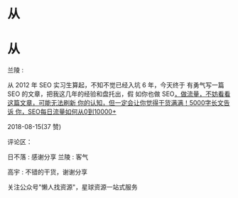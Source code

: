 # 从

# 从

兰陵 :

从 2012 年 SEO 实习生算起，不知不觉已经入坑 6 年，今天终于 有勇气写一篇 SEO 的文章，把我这几年的经验和盘托出，假 如你也做 SEO[，做流量，不妨看看这篇文章，可能无法刷新 你的认知，但一定会让你觉得干货满满！](https://mp.weixin.qq.com/s/w8geobayB8sIRWYcxmvCSQ)[5000](https://mp.weixin.qq.com/s/w8geobayB8sIRWYcxmvCSQ)[字长文告诉 你，](https://mp.weixin.qq.com/s/w8geobayB8sIRWYcxmvCSQ)[SEO](https://mp.weixin.qq.com/s/w8geobayB8sIRWYcxmvCSQ)[每日流量如何从](https://mp.weixin.qq.com/s/w8geobayB8sIRWYcxmvCSQ)[0](https://mp.weixin.qq.com/s/w8geobayB8sIRWYcxmvCSQ)[到](https://mp.weixin.qq.com/s/w8geobayB8sIRWYcxmvCSQ)[10000+](https://mp.weixin.qq.com/s/w8geobayB8sIRWYcxmvCSQ)

2018-08-15(37 赞)

评论区：

日不落 : 感谢分享 兰陵 : 客气

高宇 : 不错的干货，谢谢分享

关注公众号"懒人找资源"，星球资源一站式服务